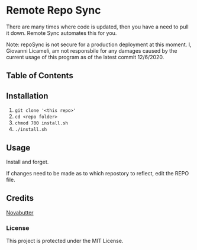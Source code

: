 # Remote Repo Sync
There are many times where code is updated, then you have a need to pull it down. Remote Sync automates this for you.

Note: repoSync is not secure for a production deployment at this moment. I, Giovanni Licameli, am not responsbile for any damages caused by the current usage of this program as of the latest commit 12/6/2020.
## Table of Contents

## Installation
1. `git clone '<this repo>'`
2. `cd <repo folder>`
3. `chmod 700 install.sh`
4. `./install.sh`

## Usage
Install and forget. 

If changes need to be made as to which repostory to reflect, edit the REPO file.

## Credits
[Novabutter](https://github.com/Novabutter/)

### License
This project is protected under the MIT License.
